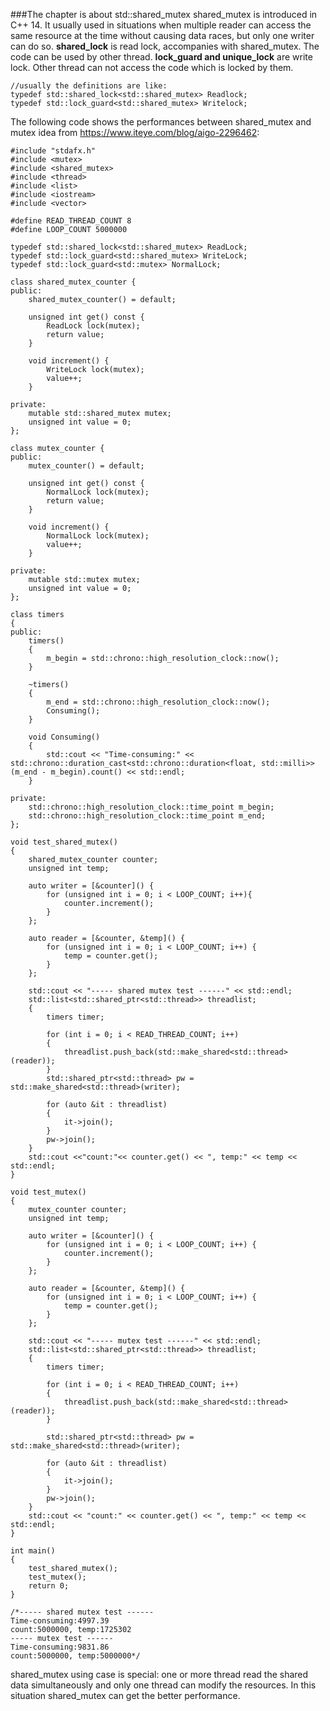 ###The chapter is about std::shared_mutex
shared_mutex is introduced in C++ 14. It usually used in situations
when multiple reader can access the same resource at the time without
causing data races, but only one writer can do so.
**shared_lock** is read lock, accompanies with shared_mutex. The code can
be used by other thread.
**lock_guard and unique_lock** are write lock. Other thread can not access 
the code which is locked by them.
```
//usually the definitions are like:
typedef std::shared_lock<std::shared_mutex> Readlock;
typedef std::lock_guard<std::shared_mutex> Writelock;
```
The following code shows the performances between shared_mutex and mutex
idea from https://www.iteye.com/blog/aigo-2296462:
```
#include "stdafx.h"
#include <mutex>
#include <shared_mutex>
#include <thread>
#include <list>
#include <iostream>
#include <vector>

#define READ_THREAD_COUNT 8  
#define LOOP_COUNT 5000000  

typedef std::shared_lock<std::shared_mutex> ReadLock;
typedef std::lock_guard<std::shared_mutex> WriteLock;
typedef std::lock_guard<std::mutex> NormalLock;

class shared_mutex_counter {
public:
    shared_mutex_counter() = default;

    unsigned int get() const {
        ReadLock lock(mutex);
        return value;
    }

    void increment() {
        WriteLock lock(mutex);
        value++;
    }

private:
    mutable std::shared_mutex mutex;
    unsigned int value = 0;
};

class mutex_counter {
public:
    mutex_counter() = default;

    unsigned int get() const {
        NormalLock lock(mutex);
        return value;
    }

    void increment() {
        NormalLock lock(mutex);
        value++;
    }

private:
    mutable std::mutex mutex;
    unsigned int value = 0;
};

class timers
{
public:
    timers()
    {
        m_begin = std::chrono::high_resolution_clock::now();
    }

    ~timers()
    {
        m_end = std::chrono::high_resolution_clock::now();
        Consuming();
    }

    void Consuming()
    {
        std::cout << "Time-consuming:" << std::chrono::duration_cast<std::chrono::duration<float, std::milli>>(m_end - m_begin).count() << std::endl;
    }

private:
    std::chrono::high_resolution_clock::time_point m_begin;
    std::chrono::high_resolution_clock::time_point m_end;
};

void test_shared_mutex()
{
    shared_mutex_counter counter;
    unsigned int temp;

    auto writer = [&counter]() {
        for (unsigned int i = 0; i < LOOP_COUNT; i++){
            counter.increment();
        }
    };

    auto reader = [&counter, &temp]() {
        for (unsigned int i = 0; i < LOOP_COUNT; i++) {
            temp = counter.get();
        }
    };

    std::cout << "----- shared mutex test ------" << std::endl;
    std::list<std::shared_ptr<std::thread>> threadlist;
    {
        timers timer;

        for (int i = 0; i < READ_THREAD_COUNT; i++)
        {
            threadlist.push_back(std::make_shared<std::thread>(reader));
        }
        std::shared_ptr<std::thread> pw = std::make_shared<std::thread>(writer);

        for (auto &it : threadlist)
        {
            it->join();
        }
        pw->join();
    }
    std::cout <<"count:"<< counter.get() << ", temp:" << temp << std::endl;
}

void test_mutex()
{
    mutex_counter counter;
    unsigned int temp;

    auto writer = [&counter]() {
        for (unsigned int i = 0; i < LOOP_COUNT; i++) {
            counter.increment();
        }
    };

    auto reader = [&counter, &temp]() {
        for (unsigned int i = 0; i < LOOP_COUNT; i++) {
            temp = counter.get();
        }
    };

    std::cout << "----- mutex test ------" << std::endl;
    std::list<std::shared_ptr<std::thread>> threadlist;
    {
        timers timer;

        for (int i = 0; i < READ_THREAD_COUNT; i++)
        {
            threadlist.push_back(std::make_shared<std::thread>(reader));
        }

        std::shared_ptr<std::thread> pw = std::make_shared<std::thread>(writer);

        for (auto &it : threadlist)
        {
            it->join();
        }
        pw->join();
    }
    std::cout << "count:" << counter.get() << ", temp:" << temp << std::endl;
}

int main()
{
    test_shared_mutex();
    test_mutex();
    return 0;
}

/*----- shared mutex test ------
Time-consuming:4997.39
count:5000000, temp:1725302
----- mutex test ------
Time-consuming:9831.86
count:5000000, temp:5000000*/
```
shared_mutex using case is special: one or more thread read the shared data
simultaneously and only one thread can modify the resources. In this situation
shared_mutex can get the better performance.
